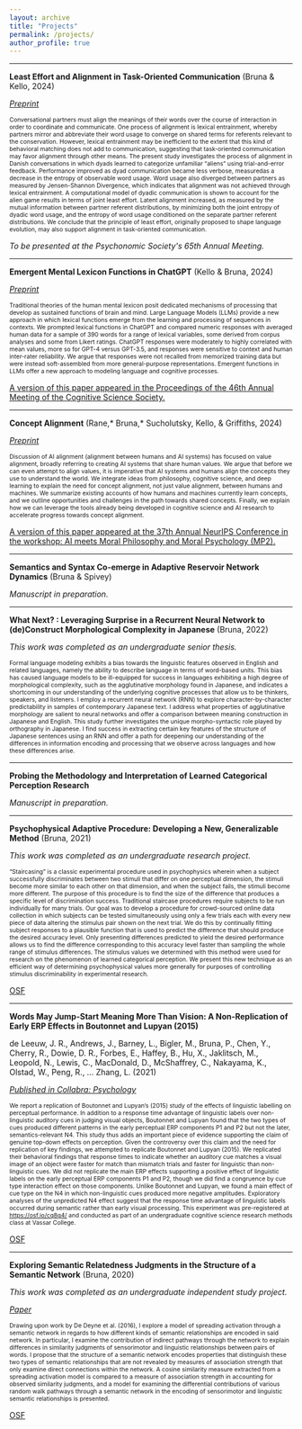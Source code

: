 ```yaml
---
layout: archive
title: "Projects"
permalink: /projects/
author_profile: true
---
```


---

**Least Effort and Alignment in Task-Oriented Communication** (Bruna & Kello, 2024)

[*Preprint*](https://osf.io/preprints/psyarxiv/ftz98)

<span style="font-size:0.75em;">Conversational partners must align the meanings of their words over the course of interaction in order to coordinate and communicate. One process of alignment is lexical entrainment, whereby partners mirror and abbreviate their word usage to converge on shared terms for referents relevant to the conservation. However, lexical entrainment may be inefficient to the extent that this kind of behavioral matching does not add to communication, suggesting that task-oriented communication may favor alignment through other means. The present study investigates the process of alignment in Danish conversations in which dyads learned to categorize unfamiliar “aliens” using trial-and-error feedback. Performance improved as dyad communication became less verbose, measuredas a decrease in the entropy of observable word usage. Word usage also diverged between partners as measured by Jensen-Shannon Divergence, which indicates that alignment was not achieved through lexical entrainment. A computational model of dyadic communication is shown to account for the alien game results in terms of joint least effort. Latent alignment increased, as measured by the mutual information between partner referent distributions, by minimizing both the joint entropy of dyadic word usage, and the entropy of word usage conditioned on the separate partner referent distributions. We conclude that the principle of least effort, originally proposed to shape language evolution, may also support alignment in task-oriented communication.</span>

*To be presented at the Psychonomic Society's 65th Annual Meeting.*

---

**Emergent Mental Lexicon Functions in ChatGPT** (Kello & Bruna, 2024)

[*Preprint*](https://osf.io/preprints/psyarxiv/gka2j)

<span style="font-size:0.75em;">Traditional theories of the human mental lexicon posit dedicated mechanisms of processing that develop as sustained functions of brain and mind. Large Language Models (LLMs) provide a new approach in which lexical functions emerge from the learning and processing of sequences in contexts. We prompted lexical functions in ChatGPT and compared numeric responses with averaged human data for a sample of 390 words for a range of lexical variables, some derived from corpus analyses and some from Likert ratings. ChatGPT responses were moderately to highly correlated with mean values, more so for GPT-4 versus GPT-3.5, and responses were sensitive to context and human inter-rater reliability. We argue that responses were not recalled from memorized training data but were instead soft-assembled from more general-purpose representations. Emergent functions in LLMs offer a new approach to modeling language and cognitive processes.</span>

[A version of this paper appeared in the Proceedings of the 46th Annual Meeting of the Cognitive Science Society.](https://escholarship.org/uc/item/5m9098b5)

---

**Concept Alignment** (Rane,* Bruna,* Sucholutsky, Kello, & Griffiths, 2024)

[*Preprint*](http://arxiv.org/abs/2401.08672)

<span style="font-size:0.75em;">Discussion of AI alignment (alignment between humans and AI systems) has focused on value alignment, broadly referring to creating AI systems that share human values. We argue that before we can even attempt to align values, it is imperative that AI systems and humans align the concepts they use to understand the world. We integrate ideas from philosophy, cognitive science, and deep learning to explain the need for concept alignment, not just value alignment, between humans and machines. We summarize existing accounts of how humans and machines currently learn concepts, and we outline opportunities and challenges in the path towards shared concepts. Finally, we explain how we can leverage the tools already being developed in cognitive science and AI research to accelerate progress towards concept alignment.</span>

[A version of this paper appeared at the 37th Annual NeurIPS Conference in the workshop: AI meets Moral Philosophy and Moral Psychology (MP2).](https://aipsychphil.github.io)

---

**Semantics and Syntax Co-emerge in Adaptive Reservoir Network Dynamics** (Bruna & Spivey)

*Manuscript in preparation.*

---

**What Next? : Leveraging Surprise in a Recurrent Neural Network to (de)Construct Morphological Complexity in Japanese** (Bruna, 2022)

*This work was completed as an undergraduate senior thesis.*

<span style="font-size:0.75em;">Formal language modeling exhibits a bias towards the linguistic features observed in English and related languages, namely the ability to describe language in terms of word-based units. This bias has caused language models to be ill-equipped for success in languages exhibiting a high degree of morphological complexity, such as the agglutinative morphology found in Japanese, and indicates a shortcoming in our understanding of the underlying cognitive processes that allow us to be thinkers, speakers, and listeners. I employ a recurrent neural network (RNN) to explore character-by-character predictability in samples of contemporary Japanese text. I address what properties of agglutinative morphology are salient to neural networks and offer a comparison between meaning construction in Japanese and English. This study further investigates the unique morpho-syntactic role played by orthography in Japanese. I find success in extracting certain key features of the structure of Japanese sentences using an RNN and offer a path for deepening our understanding of the differences in information encoding and processing that we observe across languages and how these differences arise.</span>

---

**Probing the Methodology and Interpretation of Learned Categorical Perception Research**

*Manuscript in preparation.*

---

**Psychophysical Adaptive Procedure: Developing a New, Generalizable Method** (Bruna, 2021)

*This work was completed as an undergraduate research project.*

<span style="font-size:0.75em;">“Staircasing” is a classic experimental procedure used in psychophysics wherein when a subject successfully discriminates between two stimuli that differ on one perceptual dimension, the stimuli become more similar to each other on that dimension, and when the subject fails, the stimuli become more different. The purpose of this procedure is to find the size of the difference that produces a specific level of discrimination success. Traditional staircase procedures require subjects to be run individually for many trials. Our goal was to develop a procedure for crowd-sourced online data collection in which subjects can be tested simultaneously using only a few trials each with every new piece of data altering the stimulus pair shown on the next trial. We do this by continually fitting subject responses to a plausible function that is used to predict the difference that should produce the desired accuracy level. Only presenting differences predicted to yield the desired performance allows us to find the difference corresponding to this accuracy level faster than sampling the whole range of stimulus differences. The stimulus values we determined with this method were used for research on the phenomenon of learned categorical perception. We present this new technique as an efficient way of determining psychophysical values more generally for purposes of controlling stimulus discriminability in experimental research.</span>

[OSF](https://osf.io/6j4sk/)

---

**Words May Jump-Start Meaning More Than Vision: A Non-Replication of Early ERP Effects in Boutonnet and Lupyan (2015)**

de Leeuw, J. R., Andrews, J., Barney, L., Bigler, M., Bruna, P., Chen, Y., Cherry, R., Dowie, D. R., Forbes, 
E., Haffey, B., Hu, X., Jaklitsch, M., Leopold, N., Lewis, C., MacDonald, D., McShaffrey, C., Nakayama, K., Olstad, W., Peng, R., … Zhang, L. (2021)

[*Published in Collabra: Psychology*](https://pjbruna.github.io/files/words_may_jump_start_meaning_more_than_vision.pdf)

<span style="font-size:0.75em;">We report a replication of Boutonnet and Lupyan’s (2015) study of the effects of linguistic labelling on perceptual performance. In addition to a response time advantage of linguistic labels over non-linguistic auditory cues in judging visual objects, Boutonnet and Lupyan found that the two types of cues produced different patterns in the early perceptual ERP components P1 and P2 but not the later, semantics-relevant N4. This study thus adds an important piece of evidence supporting the claim of genuine top-down effects on perception. Given the controversy over this claim and the need for replication of key findings, we attempted to replicate Boutonnet and Lupyan (2015). We replicated their behavioral findings that response times to indicate whether an auditory cue matches a visual image of an object were faster for match than mismatch trials and faster for linguistic than non-linguistic cues. We did not replicate the main ERP effects supporting a positive effect of linguistic labels on the early perceptual ERP components P1 and P2, though we did find a congruence by cue type interaction effect on those components. Unlike Boutonnet and Lupyan, we found a main effect of cue type on the N4 in which non-linguistic cues produced more negative amplitudes. Exploratory analyses of the unpredicted N4 effect suggest that the response time advantage of linguistic labels occurred during semantic rather than early visual processing. This experiment was pre-registered at https://osf.io/cq8g4/ and conducted as part of an undergraduate cognitive science research methods class at Vassar College.</span>

[OSF](https://osf.io/cq8g4/)

---

**Exploring Semantic Relatedness Judgments in the Structure of a Semantic Network** (Bruna, 2020)

*This work was completed as an undergraduate independent study project.*

[*Paper*](https://osf.io/sj7tg)

<span style="font-size:0.75em;">Drawing upon work by De Deyne et al. (2016), I explore a model of spreading activation through a semantic network in regards to how different kinds of semantic relationships are encoded  in  said  network.  In  particular,  I  examine  the contribution  of  indirect  pathways  through  the  network  to explain differences in similarity judgments of sensorimotor and linguistic relationships between pairs of words. I propose that the structure of a semantic network  encodes properties that distinguish these two types of semantic relationships that are not  revealed  by  measures  of  association  strength  that  only examine  direct  connections  within  the  network.  A  cosine similarity measure extracted from a spreading activation model is compared to a measure of association strength in accounting for observed similarity judgments, and a model for examining the differential contributions of various random walk pathways through a semantic network in the encoding of sensorimotor and linguistic semantic relationships is presented.</span>

[OSF](https://osf.io/3e2tq/)

